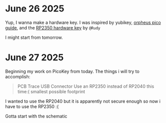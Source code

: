 # June 26 2025
Yup, I wanna make a hardware key. I was inspired by yubikey, [orpheus pico guide](http://orpheuspico.hackclub.com/docs/pico/guides/passkey), and the [RP2350 hardware key](https://github.com/Outdatedcandy92/PicoDucky) by ```@Rudy```

I might start from tomorrow. 

# June 27 2025

Beginning my work on PicoKey from today. The things i will try to accomplish:
> PCB Trace USB Connector
> Use an RP2350 instead of RP2040 this time:(
> smallest possible footprint

I wanted to use the RP2040 but it is apparently not secure enough so now i have to use the RP2350 :(

Gotta start with the schematic